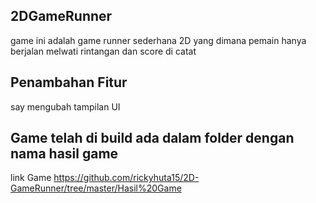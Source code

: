 ## 2DGameRunner
game ini adalah game runner sederhana 2D yang dimana pemain hanya berjalan melwati rintangan dan score di catat 
## Penambahan Fitur
say mengubah tampilan UI
## Game telah di build ada dalam folder dengan nama hasil game
link Game 
https://github.com/rickyhuta15/2D-GameRunner/tree/master/Hasil%20Game
